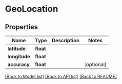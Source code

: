 # GeoLocation

## Properties
Name | Type | Description | Notes
------------ | ------------- | ------------- | -------------
**latitude** | **float** |  | 
**longitude** | **float** |  | 
**accuracy** | **float** |  | [optional] 

[[Back to Model list]](../README.md#documentation-for-models) [[Back to API list]](../README.md#documentation-for-api-endpoints) [[Back to README]](../README.md)



